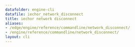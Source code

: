 ```yaml
---
datafolder: engine-cli
datafile: iechor_network_disconnect
title: iechor network disconnect
aliases:
- /edge/engine/reference/commandline/network_disconnect/
- /engine/reference/commandline/network_disconnect/
layout: cli
---
```


<!--
This page is automatically generated from iEchor's source code. If you want to
suggest a change to the text that appears here, open a ticket or pull request
in the source repository on GitHub:

https://github.com/iechor/cli
-->

